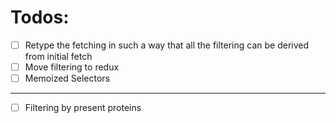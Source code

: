 
# Todos:


- [ ]  Retype the fetching in such a way that all the filtering can be derived from initial fetch
- [ ]  Move filtering to redux
- [ ]  Memoized Selectors 

---------------

- [ ] Filtering by present proteins
